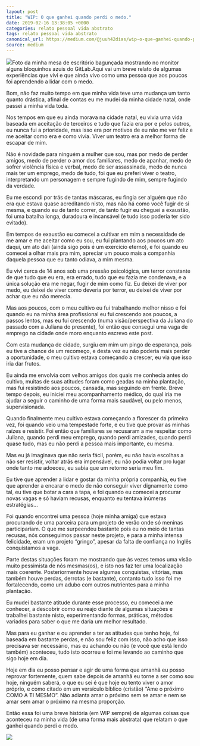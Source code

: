 ```yaml
---
layout: post
title: "WIP: O que ganhei quando perdi o medo."
date: 2019-02-16 13:38:05 +0000
categories: relato pessoal vida abstrato
tags: relato pessoal vida abstrato
canonical_url: https://medium.com/@juuh42dias/wip-o-que-ganhei-quando-perdi-o-medo-b350c678ebcf?source=rss-88eca5a5b283------2
source: medium
---
```


![](https://cdn-images-1.medium.com/max/1024/1*nPfXzH0jZlIPS8XStEog4A.jpeg)Foto da minha mesa de escritório bagunçada mostrando no monitor alguns bloquinhos azuis do GitLab.Aqui vai um breve relato de algumas experiências que vivi e que ainda vivo como uma pessoa que aos poucos foi aprendendo a lidar com o medo.

Bom, não faz muito tempo em que minha vida teve uma mudança um tanto quanto drástica, afinal de contas eu me mudei da minha cidade natal, onde passei a minha vida toda.

Nos tempos em que eu ainda morava na cidade natal, eu vivia uma vida baseada em aceitação de terceiros e tudo que fazia era por e pelos outros, eu nunca fui a prioridade, mas isso era por motivos de eu não me ver feliz e me aceitar como era e como vivia. Viver um teatro era a melhor forma de escapar de mim.

Não é novidade para ninguém a mulher que sou, mas por medo de perder amigos, medo de perder o amor dos familiares, medo de apanhar, medo de sofrer violência física e verbal, medo de ser assassinada, medo de nunca mais ter um emprego, medo de tudo, foi que eu preferi viver o teatro, interpretando um personagem e sempre fugindo de mim, sempre fugindo da verdade.

Eu me escondi por trás de tantas máscaras, eu fingia ser alguém que não era que estava quase acreditando nisto, mas não há como você fugir de si mesma, e quando eu de tanto correr, de tanto fugir eu cheguei a exaustão, foi uma batalha longa, duradoura e incansável (e tudo isso poderia ter sido evitado).

Em tempos de exaustão eu comecei a cultivar em mim a necessidade de me amar e me aceitar como eu sou, eu fui plantando aos poucos um ato daqui, um ato dali (ainda sigo pois é um exercício eterno), e foi quando eu comecei a olhar mais pra mim, apreciar um pouco mais a companhia daquela pessoa que eu tanto odiava, a mim mesma.

Eu vivi cerca de 14 anos sob uma pressão psicológica, um terror constante de que tudo que eu era, era errado, tudo que eu fazia me condenava, e a única solução era me negar, fugir de mim como fiz. Eu deixei de viver por medo, eu deixei de viver como deveria por terror, eu deixei de viver por achar que eu não merecia.

Mas aos poucos, com o meu cultivo eu fui trabalhando melhor nisso e foi quando eu na minha área profissional eu fui crescendo aos poucos, a passos lentos, mas eu fui crescendo (numa visão/perspectiva da Juliana do passado com a Juliana do presente), foi então que consegui uma vaga de emprego na cidade onde moro enquanto escrevo este post.

Com esta mudança de cidade, surgiu em mim um pingo de esperança, pois eu tive a chance de um recomeço, e desta vez eu não poderia mais perder a oportunidade, o meu cultivo estava começando a crescer, eu via que isso iria dar frutos.

Eu ainda me envolvia com velhos amigos dos quais me conhecia antes do cultivo, muitas de suas atitudes foram como geadas na minha plantação, mas fui resistindo aos poucos, cansada, mas seguindo em frente. Breve tempo depois, eu iniciei meu acompanhamento médico, do qual iria me ajudar a seguir o caminho de uma forma mais saudável, ou pelo menos, supervisionada.

Quando finalmente meu cultivo estava começando a florescer da primeira vez, foi quando veio uma tempestade forte, e eu tive que provar as minhas raízes e resistir. Foi então que familiares se recusaram a me respeitar como Juliana, quando perdi meu emprego, quando perdi amizades, quando perdi quase tudo, mas eu não perdi a pessoa mais importante, eu mesma.

Mas eu já imaginava que não seria fácil, porém, eu não havia escolhas a não ser resistir, voltar atrás era impensável, eu não podia voltar pro lugar onde tanto me adoeceu, eu sabia que um retorno seria meu fim.

Eu tive que aprender a lidar e gostar da minha própria companhia, eu tive que aprender a encarar o medo de não conseguir viver dignamente como tal, eu tive que botar a cara a tapa, e foi quando eu comecei a procurar novas vagas e só haviam recusas, enquanto eu tentava inúmeras estratégias…

Foi quando encontrei uma pessoa (hoje minha amiga) que estava procurando de uma parceira para um projeto de verão onde só meninas participaríam. O que me surpeendeu bastante pois eu no meio de tantas recusas, nós conseguimos passar neste projeto, e para a minha intensa felicidade, eram um projeto “gringo”, apesar da falta de confiança no Inglês conquistamos a vaga.

Parte destas situações foram me mostrando que ás vezes temos uma visão muito pessimista de nós mesmas(os), e isto nos faz ter uma localização mais coerente. Posteriormente houve algumas conquistas, vitórias, mas também houve perdas, derrotas (e bastante), contanto tudo isso foi me fortalecendo, como um adubo com outros nutrientes para a minha plantação.

Eu mudei bastante atitude durante esse processo, eu comecei a me conhecer, a descobrir como eu reajo diante de algumas situações e trabalhei bastante nisto, experimentando formas, práticas, métodos variados para saber o que me daria um melhor resultado.

Mas para eu ganhar e ou aprender a ter as atitudes que tenho hoje, foi baseada em bastante perdas, e não sou feliz com isso, não acho que isso precisava ser necessário, mas eu achando ou não (e você que está lendo também) aconteceu, tudo isto ocorreu e foi me levando ao caminho que sigo hoje em dia.

Hoje em dia eu posso pensar e agir de uma forma que amanhã eu posso reprovar fortemente, quem sabe depois de amanhã eu torne a ser como sou hoje, ninguém saberá, o que eu sei é que hoje eu tento viver o amor próprio, e como citado em um versículo bíblico (cristão) “Ame o próximo COMO A TI MESMO”. Não adianta amar o próximo sem se amar e nem se amar sem amar o próximo na mesma proporção.

Então essa foi uma breve história (em WIP sempre) de algumas coisas que aconteceu na minha vida (de uma forma mais abstrata) que relatam o que ganhei quando perdi o medo.

![](https://medium.com/_/stat?event=post.clientViewed&referrerSource=full_rss&postId=b350c678ebcf)
